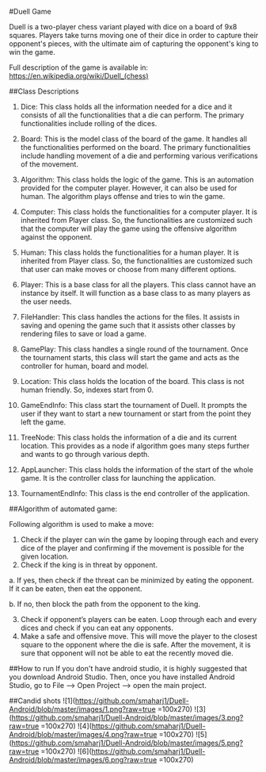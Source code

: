 #Duell Game

Duell is a two-player chess variant played with dice on a board of 9x8 squares. Players take turns moving one of their dice in order to capture their opponent's pieces, with the ultimate aim of capturing the opponent's king to win the game.

Full description of the game is available in: https://en.wikipedia.org/wiki/Duell_(chess)

##Class Descriptions
1.	Dice: 
This class holds all the information needed for a dice and it consists of all the functionalities that a die can perform. The primary functionalities include rolling of the dices.

2.	Board:
This is the model class of the board of the game. It handles all the functionalities performed on the board. The primary functionalities include handling movement of a die and performing various verifications of the movement.

3.	Algorithm:
This class holds the logic of the game. This is an automation provided for the computer player. However, it can also be used for human. The algorithm plays offense and tries to win the game.

4.	Computer:
This class holds the functionalities for a computer player. It is inherited from Player class. So, the functionalities are customized such that the computer will play the game using the offensive algorithm against the opponent. 

5.	Human:
This class holds the functionalities for a human player. It is inherited from Player class. So, the functionalities are customized such that user can make moves or choose from many different options.

6.	Player:
This is a base class for all the players. This class cannot have an instance by itself. It will function as a base class to as many players as the user needs.

7.	FileHandler:
This class handles the actions for the files. It assists in saving and opening the game such that it assists other classes by rendering files to save or load a game.

8.	GamePlay:
This class handles a single round of the tournament. Once the tournament starts, this class will start the game and acts as the controller for human, board and model. 

9.	Location:
This class holds the location of the board. This class is not human friendly. So, indexes start from 0.

10.	GameEndInfo:
This class start the tournament of Duell. It prompts the user if they want to start a new tournament or start from the point they left the game. 

11.	TreeNode:
This class holds the information of a die and its current location. This provides as a node if algorithm goes many steps further and wants to go through various depth.

12.	AppLauncher:
This class holds the information of the start of the whole game. It is the controller class for launching the application.

13.	TournamentEndInfo:
This class is the end controller of the application. 

##Algorithm of automated game:

Following algorithm is used to make a move:

1.	Check if the player can win the game by looping through each and every dice of the player and confirming if the movement is possible for the given location.
2.	Check if the king is in threat by opponent.

a.	If yes, then check if the threat can be minimized by eating the opponent. If it can be eaten, then eat the opponent.

b.	If no, then block the path from the opponent to the king.

3.	Check if opponent’s players can be eaten. Loop through each and every dices and check if you can eat any opponents.
4.	Make a safe and offensive move. This will move the player to the closest square to the opponent where the die is safe. After the movement, it is sure that opponent will not be able to eat the recently moved die.

##How to run
If you don't have android studio, it is highly suggested that you download Android Studio. Then, once you have installed Android Studio, go to File --> Open Project --> open the main project.

##Candid shots
![1](https://github.com/smaharj1/Duell-Android/blob/master/images/1.png?raw=true =100x270)
![3](https://github.com/smaharj1/Duell-Android/blob/master/images/3.png?raw=true =100x270)
![4](https://github.com/smaharj1/Duell-Android/blob/master/images/4.png?raw=true =100x270)
![5](https://github.com/smaharj1/Duell-Android/blob/master/images/5.png?raw=true =100x270)
![6](https://github.com/smaharj1/Duell-Android/blob/master/images/6.png?raw=true =100x270)
